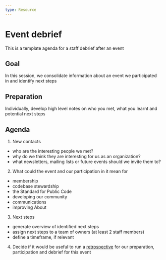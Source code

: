 ```yaml
---
type: Resource
---
```


# Event debrief

This is a template agenda for a staff debrief after an event

## Goal

In this session, we consolidate information about an event we participated in and identify next steps

## Preparation

Individually, develop high level notes on who you met, what you learnt and potential next steps

## Agenda

1) New contacts
  * who are the interesting people we met?
  * why do we think they are interesting for us as an organization?
  * what newsletters, mailing lists or future events should we invite them to?
2) What could the event and our participation in it mean for
  * membership
  * codebase stewardship
  * the Standard for Public Code
  * developing our community
  * communications
  * improving About
3) Next steps
  * generate overview of identified next steps
  * assign next steps to a team of owners (at least 2 staff members)
  * define a timeframe, if relevant
4) Decide if it would be useful to run a [retrospective](retrospective.md) for our preparation, participation and debrief for this event

